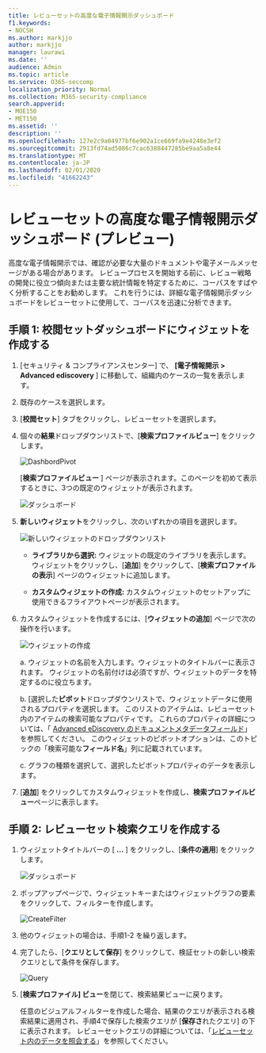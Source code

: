 ```yaml
---
title: レビューセットの高度な電子情報開示ダッシュボード
f1.keywords:
- NOCSH
ms.author: markjjo
author: markjjo
manager: laurawi
ms.date: ''
audience: Admin
ms.topic: article
ms.service: O365-seccomp
localization_priority: Normal
ms.collection: M365-security-compliance
search.appverid:
- MOE150
- MET150
ms.assetid: ''
description: ''
ms.openlocfilehash: 127e2c9a04977bf6e902a1ce669fa9e4248e3ef2
ms.sourcegitcommit: 2913fd74ad5086c7cac6388447285be9aa5a8e44
ms.translationtype: MT
ms.contentlocale: ja-JP
ms.lasthandoff: 02/01/2020
ms.locfileid: "41662243"
---
```

# <a name="advanced-ediscovery-dashboard-for-review-sets-preview"></a>レビューセットの高度な電子情報開示ダッシュボード (プレビュー)

高度な電子情報開示では、確認が必要な大量のドキュメントや電子メールメッセージがある場合があります。 レビュープロセスを開始する前に、レビュー戦略の開発に役立つ傾向または主要な統計情報を特定するために、コーパスをすばやく分析することをお勧めします。 これを行うには、詳細な電子情報開示ダッシュボードをレビューセットに使用して、コーパスを迅速に分析できます。

## <a name="step-1-create-a-widget-on-the-review-set-dashboard"></a>手順 1: 校閲セットダッシュボードにウィジェットを作成する

1. [セキュリティ & コンプライアンスセンター] で、 **[電子情報開示 > Advanced ediscovery** ] に移動して、組織内のケースの一覧を表示します。
  
2. 既存のケースを選択します。
  
3. [**校閲セット**] タブをクリックし、レビューセットを選択します。
  
4. 個々の**結果**ドロップダウンリストで、[**検索プロファイルビュー**] をクリックします。 

   ![DashbordPivot](media/dashboardpivot.png)

   [**検索プロファイルビュー** ] ページが表示されます。このページを初めて表示するときに、3つの既定のウィジェットが表示されます。

   ![ダッシュボード](media/dashboardonly.png)
  
5. **新しいウィジェット**をクリックし、次のいずれかの項目を選択します。

   ![新しいウィジェットのドロップダウンリスト](media/NewWidgetDropdownBox.png)

   - **ライブラリから選択:** ウィジェットの既定のライブラリを表示します。 ウィジェットをクリックし、[**追加**] をクリックして、[**検索プロファイルの表示**] ページのウィジェットに追加します。
  
   - **カスタムウィジェットの作成:** カスタムウィジェットのセットアップに使用できるフライアウトページが表示されます。 

6. カスタムウィジェットを作成するには、[**ウィジェットの追加**] ページで次の操作を行います。

   ![ウィジェットの作成](media/addwidget.png)

    a.  ウィジェットの名前を入力します。ウィジェットのタイトルバーに表示されます。 ウィジェットの名前付けは必須ですが、ウィジェットのデータを特定するのに役立ちます。

    b.  [選択した**ピボット**ドロップダウンリストで、ウィジェットデータに使用されるプロパティを選択します。 このリストのアイテムは、レビューセット内のアイテムの検索可能なプロパティです。 これらのプロパティの詳細については、「 [Advanced eDiscovery のドキュメントメタデータフィールド](document-metadata-fields-in-Advanced-eDiscovery.md)」を参照してください。 このウィジェットのピボットオプションは、このトピックの「検索可能な**フィールド名**」列に記載されています。

    c. グラフの種類を選択して、選択したピボットプロパティのデータを表示します。

  6. [**追加**] をクリックしてカスタムウィジェットを作成し、**検索プロファイルビュー**ページに表示します。

## <a name="step-2-create-a-review-set-search-query"></a>手順 2: レビューセット検索クエリを作成する

1. ウィジェットタイトルバーの [ **...** ] をクリックし、[**条件の適用**] をクリックします。

   ![ダッシュボード](media/searchprofilehome.png)

2. ポップアップページで、ウィジェットキーまたはウィジェットグラフの要素をクリックして、フィルターを作成します。

   ![CreateFilter](media/applyconditionfilter.png)

3. 他のウィジェットの場合は、手順1-2 を繰り返します。 

4. 完了したら、[**クエリとして保存**] をクリックして、検証セットの新しい検索クエリとして条件を保存します。

   ![Query](media/savequery.png)

5. [**検索プロファイル] ビュー**を閉じて、検索結果ビューに戻ります。

   任意のビジュアルフィルターを作成した場合、結果のクエリが表示される検索結果に適用され、手順4で保存した検索クエリが [**保存さ**れたクエリ] の下に表示されます。 レビューセットクエリの詳細については、「[レビューセット内のデータを照会する](review-set-search.md)」を参照してください。
